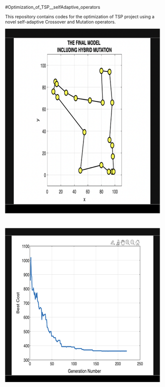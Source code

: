 #Optimization_of_TSP__selfAdaptive_operators

This repository contains codes for the optimization of TSP project using a novel self-adaptive Crossover and Mutation operators.

<p align="center"><img src="images/final.png" width="700" height="600"/></p>
</br>

<p align="center"><img src="images/pic2.png" width="600" height="500"/></p>
</br>

